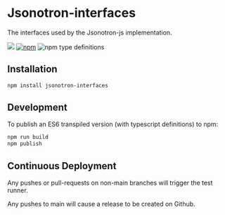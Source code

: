 # Jsonotron-interfaces

The interfaces used by the Jsonotron-js implementation.

![](https://github.com/karlhulme/jsonotron/workflows/CD/badge.svg)
[![npm](https://img.shields.io/npm/v/jsonotron-interfaces.svg)](https://www.npmjs.com/package/jsonotron-interfaces)
![npm type definitions](https://img.shields.io/npm/types/typescript)

## Installation

```bash
npm install jsonotron-interfaces
```


## Development


To publish an ES6 transpiled version (with typescript definitions) to npm:

```bash
npm run build
npm publish
```


## Continuous Deployment

Any pushes or pull-requests on non-main branches will trigger the test runner.

Any pushes to main will cause a release to be created on Github.
